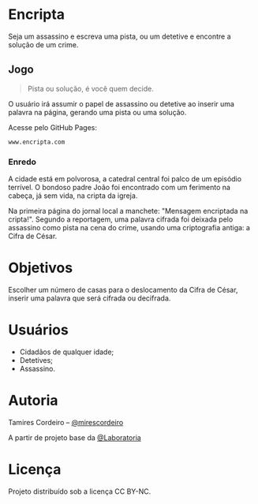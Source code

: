 # Encripta
Seja um assassino e escreva uma pista, ou um detetive e encontre a solução de um crime.

## Jogo

> Pista ou solução, é você quem decide.

O usuário irá assumir o papel de assassino ou detetive ao inserir uma palavra na página, gerando uma pista ou uma solução.

Acesse pelo GitHub Pages:

```
www.encripta.com
```

### Enredo

A cidade está em polvorosa, a catedral central foi palco de um episódio terrível. O bondoso padre João foi encontrado com um ferimento na cabeça, já sem vida, na cripta da igreja. 

Na primeira página do jornal local a manchete: "Mensagem encriptada na cripta!". Segundo a reportagem, uma palavra cifrada foi deixada pelo assassino como pista na cena do crime, usando uma criptografia antiga: a Cifra de César. 

# Objetivos

Escolher um número de casas para o deslocamento da Cifra de César, inserir uma palavra que será cifrada ou decifrada.

# Usuários

- Cidadãos de qualquer idade; 
- Detetives;
- Assassino.

# Autoria

Tamires Cordeiro – [@mirescordeiro](https://twitter.com/mirescordeiro)

A partir de projeto base da [@Laboratoria](https://github.com/Laboratoria)

# Licença

Projeto distribuído sob a licença CC BY-NC.